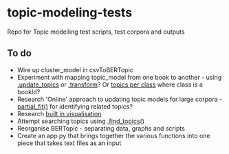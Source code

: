 # topic-modeling-tests
Repo for Topic modelling test scripts, test corpora and outputs


## To do
- Wire up cluster_model in csvToBERTopic
- Experiment with mapping topic_model from one book to another - using [.update_topics](https://maartengr.github.io/BERTopic/api/bertopic.html#bertopic._bertopic.BERTopic.update_topics) or [.transform](https://maartengr.github.io/BERTopic/api/bertopic.html#bertopic._bertopic.BERTopic.transform)? Or [topics per class](https://maartengr.github.io/BERTopic/getting_started/topicsperclass/topicsperclass.html#saveload-bertopic-model) where class is a bookId?
- Research 'Online' approach to updating topic models for large corpora - [partial_fit()](https://maartengr.github.io/BERTopic/api/bertopic.html#bertopic._bertopic.BERTopic.partial_fit) for identifying related topics? 
- Research [built in visualisation](https://maartengr.github.io/BERTopic/getting_started/visualization/visualization.html)
- Attempt searching topics using [.find_topics()](https://maartengr.github.io/BERTopic/getting_started/search/search.html)
- Reorganise BERTopic - separating data, graphs and scripts
- Create an app.py that brings together the various functions into one piece that takes text files as an input
